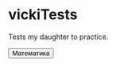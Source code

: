 # vickiTests
Tests my daughter to practice.

 <button onclick="loadQuiz(mathQuiz, 'Математика')">Математика</button>
